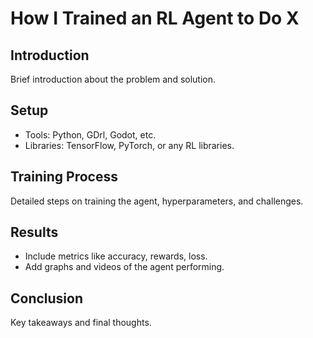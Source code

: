 # How I Trained an RL Agent to Do X

## Introduction
Brief introduction about the problem and solution.

## Setup
- Tools: Python, GDrl, Godot, etc.
- Libraries: TensorFlow, PyTorch, or any RL libraries.

## Training Process
Detailed steps on training the agent, hyperparameters, and challenges.

## Results
- Include metrics like accuracy, rewards, loss.
- Add graphs and videos of the agent performing.

## Conclusion
Key takeaways and final thoughts.
